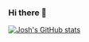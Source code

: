 ### Hi there 👋
[![Josh's GitHub stats](https://github-readme-stats.vercel.app/api?username=anuraghazra)](https://github.com/anuraghazra/github-readme-stats)

<!--
**joshlawlor/joshlawlor** is a ✨ _special_ ✨ repository because its `README.md` (this file) appears on your GitHub profile.
Here are some ideas to get you started:

- 🔭 I’m currently working on ...
- 🌱 I’m currently learning ...
- 👯 I’m looking to collaborate on ...
- 🤔 I’m looking for help with ...
- 💬 Ask me about ...
- 📫 How to reach me: ...
- 😄 Pronouns: ...
- ⚡ Fun fact: ...
-->
